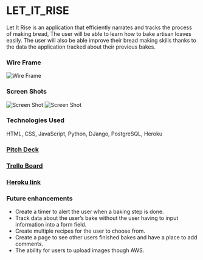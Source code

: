 # LET_IT_RISE 
Let It Rise is an application that efficiently narrates and tracks the process of making bread, The user will be able to learn how to bake artisan loaves easily. The user will also be able improve their bread making skills thanks to the data the application tracked about their previous bakes. 
### Wire Frame 
![Wire Frame](https://i.imgur.com/atrk0Rl.png)  
### Screen Shots 
![Screen Shot](https://i.imgur.com/nHXVYWr.png) 
![Screen Shot](https://i.imgur.com/qLBqcYc.png)


### Technologies Used 
HTML, CSS, JavaScript, Python, DJango, PostgreSQL, Heroku
### [Pitch Deck](https://ga-students.slack.com/files/UHLQV4JE8/FKR24RPNJ/let_it_rise.key)
### [Trello Board](https://trello.com/b/EsG8KODt/get-that-dough-hackathon) 
### [Heroku link](https://letitrise.herokuapp.com/) 
### Future enhancements 
* Create a timer to alert the user when a baking step is done. 
* Track data about the user’s bake without the user having to input information into a form field. 
* Create multiple recipes for the user to choose from. 
* Create a page to see other users finished bakes and have a place to add comments. 
* The ability for users to upload images though AWS.

